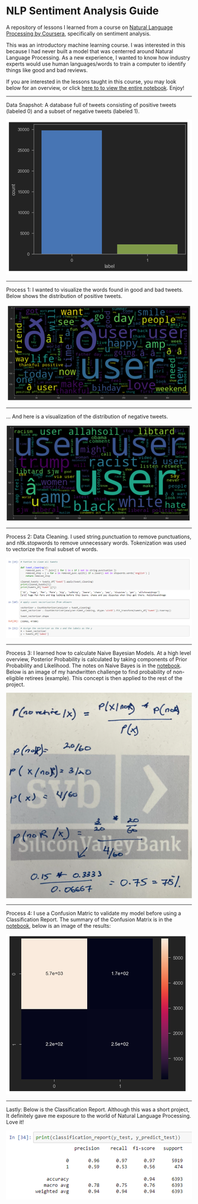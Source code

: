 # NLP Sentiment Analysis Guide

A repository of lessons I learned from a course on [Natural Language Processing by Coursera](https://www.coursera.org/learn/twitter-sentiment-analysis/home/welcome), specifically on sentiment analysis.

This was an introductory machine learning course. I was interested in this because I had never built a model that was centerred around Natural Language Processing. As a new experience, I wanted to know how industry experts would use human languages/words to train a computer to identify things like good and bad reviews.

If you are interested in the lessons taught in this course, you may look below for an overview, or click [here to to view the entire notebook](https://nbviewer.jupyter.org/github/gianmillare/NLP-Sentiment-Analysis-Guide/blob/main/NLP_Sentiment.ipynb). Enjoy!

<hr>

Data Snapshot: A database full of tweets consisting of positive tweets (labeled 0) and a subset of negative tweets (labeled 1).

![](images/data.png)

<hr>

Process 1: I wanted to visualize the words found in good and bad tweets. Below shows the distribution of positive tweets.

![](images/good.png)

<hr>

... And here is a visualization of the distribution of negative tweets.

![](images/bad.png)

<hr>

Process 2: Data Cleaning. I used string.punctuation to remove punctuations, and nltk.stopwords to remove unnecessary words. Tokenization was used to vectorize the final subset of words.

![](images/cleaning.png)

<hr>

Process 3: I learned how to calculate Naive Bayesian Models. At a high level overview, Posterior Probability is calculated by taking components of Prior Probability and Likelihood. The notes on Naive Bayes is in the [notebook](https://nbviewer.jupyter.org/github/gianmillare/NLP-Sentiment-Analysis-Guide/blob/main/NLP_Sentiment.ipynb). Below is an image of my handwritten challenge to find probability of non-eligible retirees (example). This concept is then applied to the rest of the project.

![](images/bayes6.png)

<hr>

Process 4: I use a Confusion Matric to validate my model before using a Classification Report. The summary of the Confusion Matrix is in the [notebook](https://nbviewer.jupyter.org/github/gianmillare/NLP-Sentiment-Analysis-Guide/blob/main/NLP_Sentiment.ipynb), below is an image of the results:

![](images/cm.png)

<hr>

Lastly: Below is the Classification Report. Although this was a short project, It definitely gave me exposure to the world of Natural Language Processing. Love it!

![](images/final.png)
